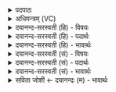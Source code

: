 <details><summary>पदपाठः</summary>

य॒ज्ञाय॒ज्ञेति॑ य॒ज्ञाऽय॑ज्ञा॒। वः॒। अ॒ग्नये॑। गि॒रागि॒रेति॑ गि॒राऽगि॑रा। च॒। दक्ष॑से। प्रप्रेति॒ प्रऽप्र॑। व॒यम्। अ॒मृत॑म्। जा॒तवे॑दस॒मिति॑ जा॒तऽवे॑दसम्। प्रि॒यम्। मि॒त्रम्। न। श॒ꣳसि॒ष॒म्। ४२।
</details>

<details><summary>अधिमन्त्रम् (VC)</summary>

- यज्ञो देवता
- शंयुर्ऋषिः
- बृहती
- मध्यमः
</details>

<details><summary>दयानन्द-सरस्वती (हि) - विषयः</summary>

फिर उसी विषय को अगले मन्त्र में कहा है ॥
</details>

<details><summary>दयानन्द-सरस्वती (हि) - पदार्थः</summary>

पदार्थान्वयभाषाः -  हे मनुष्यो ! जैसे मैं (अग्नये) अग्नि के लिए (च) और (गिरागिरा) वाणी-वाणी से (दक्षसे) बल के अर्थ (यज्ञायज्ञा) यज्ञ-यज्ञ में (वः) तुम लोगों की (प्रप्र, शंसिषम्) प्रशंसा करूँ, (वयम्) हम लोग (जातवेदसम्) ज्ञानी (अमृतम्) आत्मरूप से अविनाशी (प्रियम्) प्रीति के विषय (मित्रम्) मित्र के (न) तुल्य तुम्हारी प्रशंसा करें, वैसे तुम भी आचरण किया करो ॥४२ ॥
</details>

<details><summary>दयानन्द-सरस्वती (हि) - भावार्थः</summary>

भावार्थभाषाः -  इस मन्त्र में उपमा और वाचकलुप्तोपमालङ्कार है। जो मनुष्य उत्तम शिक्षित वाणी से यज्ञों का अनुष्ठान कर बल बढ़ा और मित्रों के समान विद्वानों का सत्कार करके समागम करते हैं, वे बहुत ज्ञानवाले धनी होते हैं ॥४२ ॥
</details>

<details><summary>दयानन्द-सरस्वती (सं) - विषयः</summary>

पुनस्तमेव विषयमाह ॥
</details>

<details><summary>दयानन्द-सरस्वती (सं) - पदार्थः</summary>

पदार्थान्वयभाषाः -  हे मनुष्याः ! यथाऽहमग्नये गिरागिरा दक्षसे च यज्ञायज्ञा वो युष्मान् प्रप्र शंसिषम्। वयं जातवेदसममृतं प्रियं मित्रं न वो युष्मान् प्रशंसेम तथा यूयमप्याचरत ॥४२ ॥
</details>

<details><summary>दयानन्द-सरस्वती (सं) - भावार्थः</summary>

भावार्थभाषाः -  अत्रोपमावाचकलुप्तोपमालङ्कारौ। ये मनुष्याः सुशिक्षितया वाण्या यज्ञाननुष्ठाय बलं वर्द्धयित्वा मित्रवद्विदुषः सत्कृत्य सङ्गच्छन्ते ते बहुज्ञा धन्याश्च जायन्ते ॥४२ ॥
</details>

<details><summary>सविता जोशी ← दयानन्दः (म) - भावार्थः</summary>

भावार्थभाषाः -  या मंत्रात उपमा व वाचकलुप्तोपमालंकार आहे. जी माणसे उत्तम वाणीने यज्ञाचे अनुष्ठान करतात व बल वाढवितात आणि मित्रांप्रमाणे विद्वानांचा सत्कार करून त्यांच्या संगतीत राहतात ती ज्ञानी बनतात.
</details>